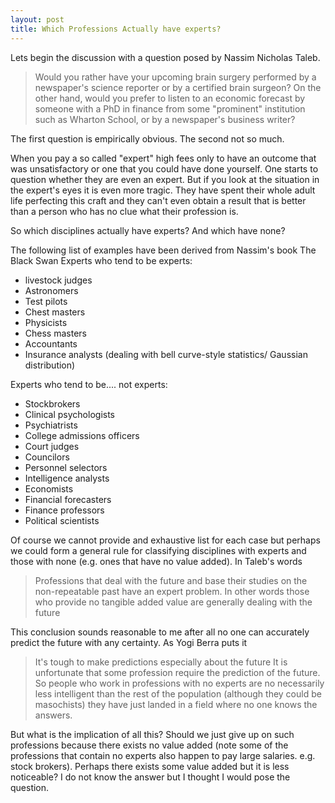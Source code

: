 ```yaml
---
layout: post
title: Which Professions Actually have experts?
---
```


Lets begin the discussion with a question posed by Nassim Nicholas Taleb.
>Would you rather have your upcoming brain surgery performed by a newspaper's science reporter or by a certified brain surgeon? On the other hand, would you prefer to listen to an economic forecast by someone with a PhD in finance from some "prominent" institution such as Wharton School, or by a newspaper's business writer?

The first question is empirically obvious. The second not so much.

When you pay a so called "expert" high fees only to have an outcome that was unsatisfactory or one that you could have done yourself. One starts to question whether they are even an expert. But if you look at the situation in the expert's eyes it is even more tragic.
They have spent their whole adult life perfecting this craft and they can't even obtain a result that is better than a person who has no clue what their profession is.

So which disciplines actually have experts? And which have none?

The following list of examples have been derived from Nassim's book The Black Swan
Experts who tend to be experts:
* livestock judges
* Astronomers
* Test pilots
* Chest masters
* Physicists
* Chess masters
* Accountants
* Insurance analysts (dealing with bell curve-style statistics/ Gaussian distribution)

Experts who tend to be.... not experts:
* Stockbrokers
* Clinical psychologists
* Psychiatrists
* College admissions officers
* Court judges
* Councilors
* Personnel selectors
* Intelligence analysts
* Economists
* Financial forecasters
* Finance professors
* Political scientists

Of course we cannot provide and exhaustive list for each case but perhaps we could form a general rule for classifying disciplines with experts and those with none (e.g. ones that have no value added).
In Taleb's words
>Professions that deal with the future and base their studies on the non-repeatable past have an expert problem. In other words those who provide no tangible added value are generally dealing with the future

This conclusion sounds reasonable to me after all no one can accurately predict the future with any certainty. As Yogi Berra puts it
>It's tough to make predictions especially about the future
It is unfortunate that some profession require the prediction of the future. So people who work in professions with no experts are no necessarily less intelligent than the rest of the population (although they could be masochists) they have just landed in a field where no one knows the answers.

But what is the implication of all this? Should we just give up on such professions because there exists no value added (note some of the professions that contain no experts also happen to pay large salaries. e.g. stock brokers). Perhaps there exists some value added but it is less noticeable? I do not know the answer but I thought I would pose the question.
